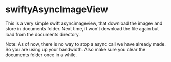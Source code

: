 # swiftyAsyncImageView

This is a very simple swift asyncimageview, that download the imagev and store in documents folder. 
Next time, it won't download the file again but load from the documents directory.


Note:
As of now, there is no way to stop a async call we have already made. So you are using up your bandwidth. 
Also make sure you clear the documents folder once in a while.
